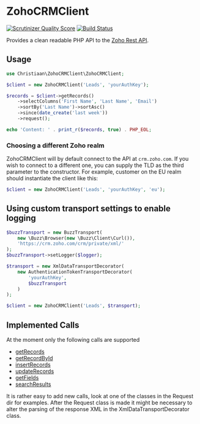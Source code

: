 # ZohoCRMClient
[![Scrutinizer Quality Score](https://scrutinizer-ci.com/g/christiaan/zohocrmclient/badges/quality-score.png?s=67d109ea323c9024fb43ff1c8a23a5b4c676dbce)](https://scrutinizer-ci.com/g/christiaan/zohocrmclient/)
[![Build Status](https://travis-ci.org/christiaan/zohocrmclient.png)](https://travis-ci.org/christiaan/zohocrmclient)

Provides a clean readable PHP API to the [Zoho Rest API](https://www.zoho.com/crm/help/api/).

## Usage
```php
use Christiaan\ZohoCRMClient\ZohoCRMClient;

$client = new ZohoCRMClient('Leads', 'yourAuthKey');

$records = $client->getRecords()
    ->selectColumns('First Name', 'Last Name', 'Email')
    ->sortBy('Last Name')->sortAsc()
    ->since(date_create('last week'))
    ->request();

echo 'Content: ' . print_r($records, true) . PHP_EOL;

```

### Choosing a different Zoho realm

ZohoCRMClient will by default connect to the API at `crm.zoho.com`. If you wish to connect to a different one, you can supply the TLD as the third parameter to the constructor. For example, customer on the EU realm should instantiate the client like this:

``` php
$client = new ZohoCRMClient('Leads', 'yourAuthKey', 'eu');
```

## Using custom transport settings to enable logging
```php
$buzzTransport = new BuzzTransport(
    new \Buzz\Browser(new \Buzz\Client\Curl()),
    'https://crm.zoho.com/crm/private/xml/'
);
$buzzTransport->setLogger($logger);

$transport = new XmlDataTransportDecorator(
    new AuthenticationTokenTransportDecorator(
        'yourAuthKey',
        $buzzTransport
    )
);

$client = new ZohoCRMClient('Leads', $transport);
```

## Implemented Calls
At the moment only the following calls are supported
- [getRecords](https://www.zoho.eu/crm/help/api/getrecords.html)
- [getRecordById](https://www.zoho.eu/crm/help/api/getrecordbyid.html) 
- [insertRecords](https://www.zoho.eu/crm/help/api/insertrecords.html)
- [updateRecords](https://www.zoho.eu/crm/help/api/updaterecords.html)
- [getFields](https://www.zoho.eu/crm/help/api/getfields.html)
- [searchResults](https://www.zoho.eu/crm/help/api/searchrecords.html)

It is rather easy to add new calls, look at one of the classes in the Request dir for examples.
After the Request class is made it might be necessary to alter the parsing of the response XML in the XmlDataTransportDecorator class.
